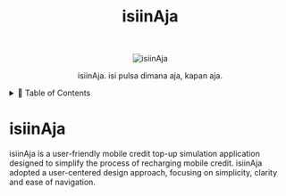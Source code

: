 <!-- HEADER -->
<h1 align="center"> isiinAja </h1> <br>
<p align="center">
  <a>
    <img alt="isiinAja" title="isiinAja" src="https://imgur.com/0e0NqdM.png">
  </a>
</p>

<p align="center">
  isiinAja. isi pulsa dimana aja, kapan aja.
</p>

<!-- TABLE OF CONTENTS -->
<details>
  <summary>🏁 Table of Contents</summary>
  <ol>
    <li><a href="#-introduction">Introduction</a></li>
    <li>
      <a href="#-pages">Pages</a>
      <ul>
        <li><a href="#-login">Login</a></li>
        <li>
          <a href="#-user">User</a>
          <ul>
            <li><a href="#-user-regist">User Registration</a></li>
            <li><a href="#-user-menu">User Menu</a></li>
            <li><a href="#-transaction">Transaction</a></li>
            <li><a href="#-feedback">Feedback</a></li>
          <ul>
        </li>
      <li>
        <a href="#-admin">Admin</a>
        <ul>
          <li><a href="#-admin-menu">Admin Menu</a></li>
          <li><a href="#-admin-regist">Admin Registration</a></li>
          <li><a href="#-admin-edit-user">Edit User</a></li>
          <li><a href="#-database">Database</a></li>
        <ul>
      </li>
  </ol>
</details>

# isiinAja
isiinAja is a user-friendly mobile credit top-up simulation application designed to simplify the process of recharging mobile credit. isiinAja adopted a user-centered design approach, focusing on simplicity, clarity and ease of navigation.
